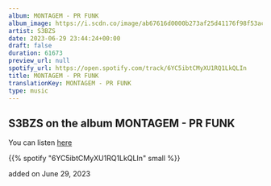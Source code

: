 ```yaml
---
album: MONTAGEM - PR FUNK
album_image: https://i.scdn.co/image/ab67616d0000b273af25d41176f98f53ac617956
artist: S3BZS
date: 2023-06-29 23:44:24+00:00
draft: false
duration: 61673
preview_url: null
spotify_url: https://open.spotify.com/track/6YC5ibtCMyXU1RQ1LkQLIn
title: MONTAGEM - PR FUNK
translationKey: MONTAGEM - PR FUNK
type: music
---
```


## S3BZS on the album MONTAGEM - PR FUNK

You can listen [here](https://open.spotify.com/track/6YC5ibtCMyXU1RQ1LkQLIn)

{{% spotify "6YC5ibtCMyXU1RQ1LkQLIn" small %}}

added on June 29, 2023
